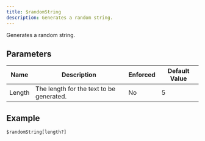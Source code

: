 ```yaml
---
title: $randomString
description: Generates a random string.
---
```


Generates a random string.
## Parameters
|  Name  |               Description                | Enforced | Default Value |
|--------|------------------------------------------|----------|---------------|
| Length | The length for the text to be generated. | No       |             5 |
## Example
```eats
$randomString[length?]
```